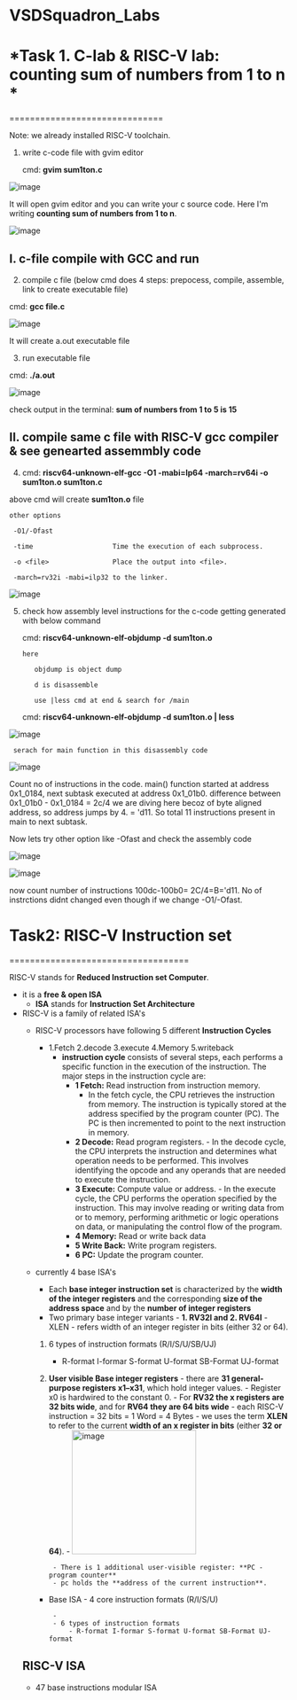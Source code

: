 # VSDSquadron_Labs
# *Task 1. C-lab & RISC-V lab: counting sum of numbers from 1 to n *
==============================

Note: we already installed RISC-V toolchain.
1. write c-code file with gvim editor

   cmd: **gvim sum1ton.c**

 ![image](https://github.com/nkrvlsi/VSDSquadron_Labs/assets/170950241/06629957-d926-46cb-8b0d-e05974537719)

It will open gvim editor and you can write your c source code. Here I'm writing **counting sum of numbers from 1 to n**.

![image](https://github.com/nkrvlsi/VSDSquadron_Labs/assets/170950241/3f0af1b4-4109-41c6-b2d1-19e495630b76)

I. c-file compile with GCC and run
----------------------------------
  2. compile c file (below cmd does 4 steps: prepocess, compile, assemble, link to create executable file)
  	
   cmd: **gcc file.c**
	
 ![image](https://github.com/nkrvlsi/VSDSquadron_Labs/assets/170950241/28dfdce0-1c2e-4d35-a498-2f3227ae6add)

It will create a.out executable file

  3. run executable file
  	
   cmd: **./a.out**

   ![image](https://github.com/nkrvlsi/VSDSquadron_Labs/assets/170950241/4c1da9e5-5ad0-4bda-9098-5365e96112b2)
   
   check output in the terminal: 
       **sum of numbers from 1 to 5 is 15**


II. compile same c file with RISC-V gcc compiler & see genearted assemmbly code
-------------------------------------------------------------------------------
  4. cmd: **riscv64-unknown-elf-gcc -O1 -mabi=lp64 -march=rv64i -o sum1ton.o sum1ton.c**
	
 above cmd will create **sum1ton.o** file
 
	other options
      
	 -O1/-Ofast
 
	 -time                    Time the execution of each subprocess.
 
	 -o <file>                Place the output into <file>.
 
	 -march=rv32i -mabi=ilp32 to the linker. 

 
![image](https://github.com/nkrvlsi/VSDSquadron_Labs/assets/170950241/6f9c67f3-b4ec-4ba2-9e94-aed6b5aa0edd)


  5. check how assembly level instructions for the c-code getting generated with below command

     cmd: **riscv64-unknown-elf-objdump -d sum1ton.o**

	     here
	
	     	objdump is object dump
	     
	     	d is disassemble
	     
	     	use |less cmd at end & search for /main

     cmd: **riscv64-unknown-elf-objdump -d sum1ton.o | less**


![image](https://github.com/nkrvlsi/VSDSquadron_Labs/assets/170950241/dad96f6c-ca64-4200-b0e6-4b028a2c216b)

     serach for main function in this disassembly code

![image](https://github.com/nkrvlsi/VSDSquadron_Labs/assets/170950241/d53b4b53-bbcc-4d15-bdd1-557cadb7f75a)

Count no of instructions in the code. main() function started at address 0x1_0184, next subtask executed at address 0x1_01b0. difference between  0x1_01b0 -  0x1_0184 = 2c/4 we are diving here becoz of byte aligned address, so address jumps by 4. = 'd11. So total 11 instructions present in main to next subtask.

Now lets try other option like -Ofast and check the assembly code

![image](https://github.com/nkrvlsi/VSDSquadron_Labs/assets/170950241/0fb56f59-25e1-4f85-80b2-3670b6e16c83)


![image](https://github.com/nkrvlsi/VSDSquadron_Labs/assets/170950241/72e5f7f7-d88b-4b9a-b4f1-ced926d0f959)

now count number of instructions 100dc-100b0= 2C/4=B='d11. No of instrctions didnt changed even though if we change -O1/-Ofast.



# **Task2: RISC-V Instruction set**
===================================

RISC-V stands for **Reduced Instruction set Computer**. 

- it is a **free & open ISA**
	- **ISA** stands for **Instruction Set Architecture** 
- RISC-V is a family of related ISA's
	- RISC-V processors have following 5 different **Instruction Cycles**
 		- 1.Fetch 2.decode 3.execute 4.Memory 5.writeback
   			- **instruction cycle** consists of several steps, each performs a specific function in the execution of the instruction. The major steps in the instruction cycle are:
      			- **1   Fetch:**	Read instruction from instruction memory.
         			-   In the fetch cycle, the CPU retrieves the instruction from memory. The instruction is typically stored at the address specified by the program counter (PC). The PC is then incremented to point to the next instruction in memory.
         		- **2   Decode:**	 Read program registers.
            			- In the decode cycle, the CPU interprets the instruction and determines what operation needs to be performed. This involves identifying the opcode and any operands that are needed to execute the instruction.
           		- **3   Execute:**	Compute value or address.
             			-   In the execute cycle, the CPU performs the operation specified by the instruction. This may involve reading or writing data from or to memory, performing arithmetic or logic operations on data, or manipulating the control flow of the program.
             	- **4   Memory:** 	Read or write back data
             	- **5   Write Back:**	Write program registers.
             	- **6   PC:**		Update the program counter.
        
 	- currently 4 base ISA's
 		- Each **base integer instruction set** is characterized by the **width of the integer registers** and the corresponding **size of the address space** and by the **number of integer registers**  
 		- Two primary base integer variants - **1. RV32I and 2. RV64I** - XLEN - refers width of an integer register in bits (either 32 or 64).
     	1. 6 types of instruction formats (R/I/S/U/SB/UJ)
         	- R-format I-formar S-format U-format SB-Format UJ-format
       	3. **User visible Base integer registers** -  there are **31 general-purpose registers x1–x31**, which hold integer values.
        		- Register x0 is hardwired to the constant 0.
          		- For **RV32 the x registers are 32 bits wide**, and for **RV64 they are 64 bits wide**
       	   			- each RISC-V instruction = 32 bits = 1 Word = 4 Bytes
            		- we uses the term **XLEN** to refer to the current **width of an x register in bits** (either **32 or 64**).
              		- <img width="224" alt="image" src="https://github.com/nkrvlsi/VSDSquadron_Labs/assets/170950241/b524a4b5-2a74-4d76-9848-b397a562b735">
 
	      	    - There is 1 additional user-visible register: **PC - program counter**
       			- pc holds the **address of the current instruction**.
  			
          		 
   		-  Base ISA - 4 core instruction formats (R/I/S/U)

        		- 
        		- 6 types of instruction formats
        			- R-format I-formar S-format U-format SB-Format UJ-format


  ## RISC-V ISA
  - 47 base instructions modular ISA
     
